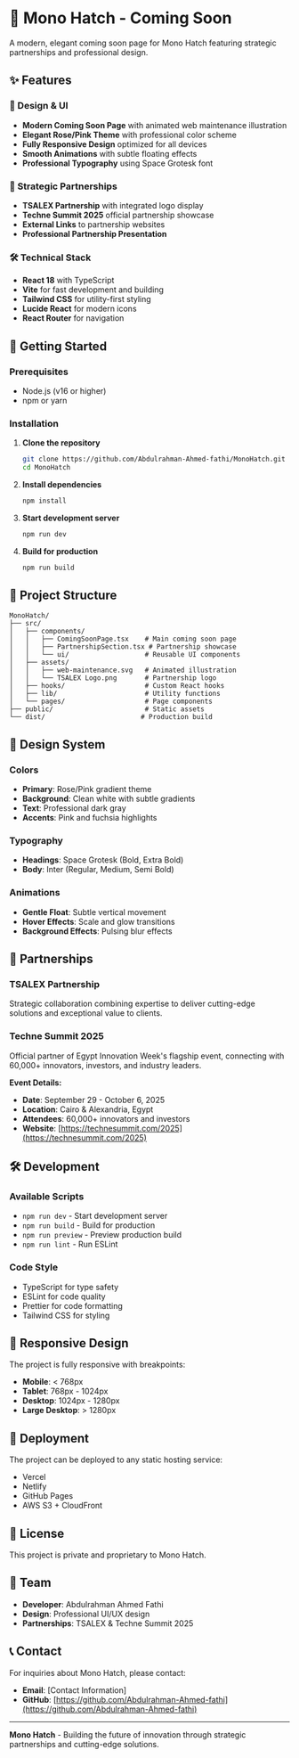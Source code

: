 # 🚀 Mono Hatch - Coming Soon

A modern, elegant coming soon page for Mono Hatch featuring strategic partnerships and professional design.

## ✨ Features

### 🎨 Design & UI
- **Modern Coming Soon Page** with animated web maintenance illustration
- **Elegant Rose/Pink Theme** with professional color scheme
- **Fully Responsive Design** optimized for all devices
- **Smooth Animations** with subtle floating effects
- **Professional Typography** using Space Grotesk font

### 🤝 Strategic Partnerships
- **TSALEX Partnership** with integrated logo display
- **Techne Summit 2025** official partnership showcase
- **External Links** to partnership websites
- **Professional Partnership Presentation**

### 🛠️ Technical Stack
- **React 18** with TypeScript
- **Vite** for fast development and building
- **Tailwind CSS** for utility-first styling
- **Lucide React** for modern icons
- **React Router** for navigation

## 🚀 Getting Started

### Prerequisites
- Node.js (v16 or higher)
- npm or yarn

### Installation

1. **Clone the repository**
   ```bash
   git clone https://github.com/Abdulrahman-Ahmed-fathi/MonoHatch.git
   cd MonoHatch
   ```

2. **Install dependencies**
   ```bash
   npm install
   ```

3. **Start development server**
   ```bash
   npm run dev
   ```

4. **Build for production**
   ```bash
   npm run build
   ```

## 📁 Project Structure

```
MonoHatch/
├── src/
│   ├── components/
│   │   ├── ComingSoonPage.tsx    # Main coming soon page
│   │   ├── PartnershipSection.tsx # Partnership showcase
│   │   └── ui/                   # Reusable UI components
│   ├── assets/
│   │   ├── web-maintenance.svg   # Animated illustration
│   │   └── TSALEX Logo.png       # Partnership logo
│   ├── hooks/                    # Custom React hooks
│   ├── lib/                      # Utility functions
│   └── pages/                    # Page components
├── public/                       # Static assets
└── dist/                        # Production build
```

## 🎨 Design System

### Colors
- **Primary**: Rose/Pink gradient theme
- **Background**: Clean white with subtle gradients
- **Text**: Professional dark gray
- **Accents**: Pink and fuchsia highlights

### Typography
- **Headings**: Space Grotesk (Bold, Extra Bold)
- **Body**: Inter (Regular, Medium, Semi Bold)

### Animations
- **Gentle Float**: Subtle vertical movement
- **Hover Effects**: Scale and glow transitions
- **Background Effects**: Pulsing blur effects

## 🤝 Partnerships

### TSALEX Partnership
Strategic collaboration combining expertise to deliver cutting-edge solutions and exceptional value to clients.

### Techne Summit 2025
Official partner of Egypt Innovation Week's flagship event, connecting with 60,000+ innovators, investors, and industry leaders.

**Event Details:**
- **Date**: September 29 - October 6, 2025
- **Location**: Cairo & Alexandria, Egypt
- **Attendees**: 60,000+ innovators and investors
- **Website**: [https://technesummit.com/2025](https://technesummit.com/2025)

## 🛠️ Development

### Available Scripts
- `npm run dev` - Start development server
- `npm run build` - Build for production
- `npm run preview` - Preview production build
- `npm run lint` - Run ESLint

### Code Style
- TypeScript for type safety
- ESLint for code quality
- Prettier for code formatting
- Tailwind CSS for styling

## 📱 Responsive Design

The project is fully responsive with breakpoints:
- **Mobile**: < 768px
- **Tablet**: 768px - 1024px
- **Desktop**: 1024px - 1280px
- **Large Desktop**: > 1280px

## 🚀 Deployment

The project can be deployed to any static hosting service:
- Vercel
- Netlify
- GitHub Pages
- AWS S3 + CloudFront

## 📄 License

This project is private and proprietary to Mono Hatch.

## 👥 Team

- **Developer**: Abdulrahman Ahmed Fathi
- **Design**: Professional UI/UX design
- **Partnerships**: TSALEX & Techne Summit 2025

## 📞 Contact

For inquiries about Mono Hatch, please contact:
- **Email**: [Contact Information]
- **GitHub**: [https://github.com/Abdulrahman-Ahmed-fathi](https://github.com/Abdulrahman-Ahmed-fathi)

---

**Mono Hatch** - Building the future of innovation through strategic partnerships and cutting-edge solutions.